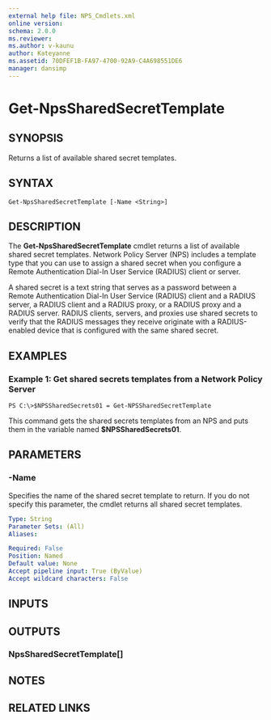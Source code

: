 ```yaml
---
external help file: NPS_Cmdlets.xml
online version: 
schema: 2.0.0
ms.reviewer:
ms.author: v-kaunu
author: Kateyanne
ms.assetid: 70DFEF1B-FA97-4700-92A9-C4A698551DE6
manager: dansimp
---
```


# Get-NpsSharedSecretTemplate

## SYNOPSIS
Returns a list of available shared secret templates.

## SYNTAX

```
Get-NpsSharedSecretTemplate [-Name <String>]
```

## DESCRIPTION
The **Get-NpsSharedSecretTemplate** cmdlet returns a list of available shared secret templates.
Network Policy Server (NPS) includes a template type that you can use to assign a shared secret when you configure a Remote Authentication Dial-In User Service (RADIUS) client or server.

A shared secret is a text string that serves as a password between a Remote Authentication Dial-In User Service (RADIUS) client and a RADIUS server, a RADIUS client and a RADIUS proxy, or a RADIUS proxy and a RADIUS server.
RADIUS clients, servers, and proxies use shared secrets to verify that the RADIUS messages they receive originate with a RADIUS-enabled device that is configured with the same shared secret.

## EXAMPLES

### Example 1: Get shared secrets templates from a Network Policy Server
```
PS C:\>$NPSSharedSecrets01 = Get-NPSSharedSecretTemplate
```

This command gets the shared secrets templates from an NPS and puts them in the variable named **$NPSSharedSecrets01**.

## PARAMETERS

### -Name
Specifies the name of the shared secret template to return.
If you do not specify this parameter, the cmdlet returns all shared secret templates.

```yaml
Type: String
Parameter Sets: (All)
Aliases: 

Required: False
Position: Named
Default value: None
Accept pipeline input: True (ByValue)
Accept wildcard characters: False
```

## INPUTS

## OUTPUTS

### NpsSharedSecretTemplate[]

## NOTES

## RELATED LINKS



